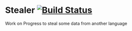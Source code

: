 # Stealer [![Build Status](https://secure.travis-ci.org/Gujarats/stealer.png)](http://travis-ci.org/Gujarats/stealer)
Work on Progress to steal some data from another language
